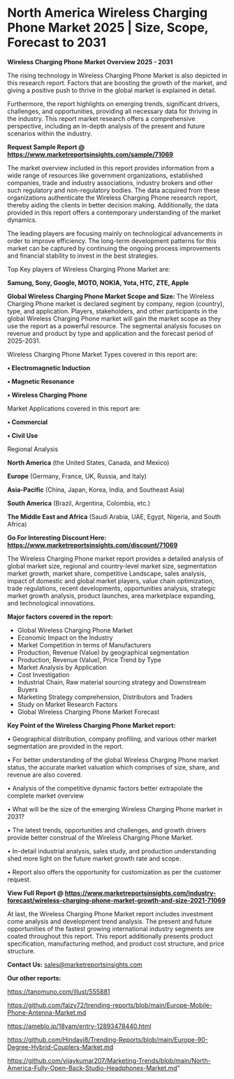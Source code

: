 # North America Wireless Charging Phone Market 2025 | Size, Scope, Forecast to 2031

<Strong> Wireless Charging Phone Market Overview 2025 - 2031</strong>

The rising technology in Wireless Charging Phone Market is also depicted in this research report. Factors that are boosting the growth of the market, and giving a positive push to thrive in the global market is explained in detail.

Furthermore, the report highlights on emerging trends, significant drivers, challenges, and opportunities, providing all necessary data for thriving in the industry. This report market research offers a comprehensive perspective, including an in-depth analysis of the present and future scenarios within the industry.

<strong>Request Sample Report @ <a href=https://www.marketreportsinsights.com/sample/71069>https://www.marketreportsinsights.com/sample/71069</a></strong>

The market overview included in this report provides information from a wide range of resources like government organizations, established companies, trade and industry associations, industry brokers and other such regulatory and non-regulatory bodies. The data acquired from these organizations authenticate the Wireless Charging Phone research report, thereby aiding the clients in better decision making. Additionally, the data provided in this report offers a contemporary understanding of the market dynamics.

The leading players are focusing mainly on technological advancements in order to improve efficiency. The long-term development patterns for this market can be captured by continuing the ongoing process improvements and financial stability to invest in the best strategies.

Top Key players of Wireless Charging Phone Market are:

<strong>Samung, Sony, Google, MOTO, NOKIA, Yota, HTC, ZTE, Apple</strong>

<strong><b>Global Wireless Charging Phone Market Scope and Size:</b></strong>
The Wireless Charging Phone market is declared segment by company, region (country), type, and application. Players, stakeholders, and other participants in the global Wireless Charging Phone market will gain the market scope as they use the report as a powerful resource. The segmental analysis focuses on revenue and product by type and application and the forecast period of 2025-2031.

Wireless Charging Phone Market Types covered in this report are:

<strong>• Electromagnetic Induction

• Magnetic Resonance

• Wireless Charging Phone</strong>

Market Applications covered in this report are:

<strong>• Commercial

• Civil Use</strong> 

Regional Analysis

<strong>North America</strong> (the United States, Canada, and Mexico)

<strong>Europe</strong> (Germany, France, UK, Russia, and Italy)

<strong>Asia-Pacific</strong> (China, Japan, Korea, India, and Southeast Asia)

<strong>South America</strong> (Brazil, Argentina, Colombia, etc.)

<strong>The Middle East and Africa</strong> (Saudi Arabia, UAE, Egypt, Nigeria, and South Africa)

<strong>Go For Interesting Discount Here: <a href=https://www.marketreportsinsights.com/discount/71069>https://www.marketreportsinsights.com/discount/71069</a></strong>

The Wireless Charging Phone market report provides a detailed analysis of global market size, regional and country-level market size, segmentation market growth, market share, competitive Landscape, sales analysis, impact of domestic and global market players, value chain optimization, trade regulations, recent developments, opportunities analysis, strategic market growth analysis, product launches, area marketplace expanding, and technological innovations.

<strong><b>Major factors covered in the report:</b></strong>
<ul>
  <li>Global Wireless Charging Phone Market </li>
  <li>Economic Impact on the Industry</li>
  <li>Market Competition in terms of Manufacturers</li>
  <li>Production, Revenue (Value) by geographical segmentation</li>
  <li>Production, Revenue (Value), Price Trend by Type</li>
  <li>Market Analysis by Application</li>
  <li>Cost Investigation</li>
  <li>Industrial Chain, Raw material sourcing strategy and Downstream Buyers</li>
  <li>Marketing Strategy comprehension, Distributors and Traders</li>
  <li>Study on Market Research Factors</li>
  <li>Global Wireless Charging Phone Market Forecast</li>
</ul>

<strong><b>Key Point of the Wireless Charging Phone Market report:</b></strong>

• Geographical distribution, company profiling, and various other market segmentation are provided in the report.

• For better understanding of the global Wireless Charging Phone market status, the accurate market valuation which comprises of size, share, and revenue are also covered.

• Analysis of the competitive dynamic factors better extrapolate the complete market overview

• What will be the size of the emerging Wireless Charging Phone market in 2031?

• The latest trends, opportunities and challenges, and growth drivers provide better construal of the Wireless Charging Phone Market.

• In-detail industrial analysis, sales study, and production understanding shed more light on the future market growth rate and scope.

• Report also offers the opportunity for customization as per the customer request.

<strong><b>View Full Report @ <a href=https://www.marketreportsinsights.com/industry-forecast/wireless-charging-phone-market-growth-and-size-2021-71069>https://www.marketreportsinsights.com/industry-forecast/wireless-charging-phone-market-growth-and-size-2021-71069</a></b></strong>


At last, the Wireless Charging Phone Market report includes investment come analysis and development trend analysis. The present and future opportunities of the fastest growing international industry segments are coated throughout this report. This report additionally presents product specification, manufacturing method, and product cost structure, and price structure.

<strong>Contact Us:</strong>
sales@marketreportsinsights.com

<strong>Our other reports:</strong>

<a href=https://tanomuno.com/illust/555881>https://tanomuno.com/illust/555881</a>

<a href=https://github.com/faizy72/trending-reports/blob/main/Europe-Mobile-Phone-Antenna-Market.md>https://github.com/faizy72/trending-reports/blob/main/Europe-Mobile-Phone-Antenna-Market.md</a>

<a href=https://ameblo.jp/18yam/entry-12893478440.html>https://ameblo.jp/18yam/entry-12893478440.html</a>

<a href=https://github.com/Hindavi8/Trending-Reports/blob/main/Europe-90-Degree-Hybrid-Couplers-Market.md>https://github.com/Hindavi8/Trending-Reports/blob/main/Europe-90-Degree-Hybrid-Couplers-Market.md</a>

<a href=https://github.com/vijaykumar207/Marketing-Trends/blob/main/North-America-Fully-Open-Back-Studio-Headphones-Market.md>https://github.com/vijaykumar207/Marketing-Trends/blob/main/North-America-Fully-Open-Back-Studio-Headphones-Market.md</a>"
